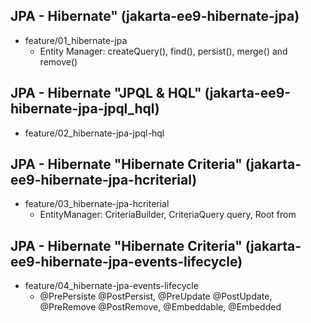 ## JPA - Hibernate" (jakarta-ee9-hibernate-jpa)
* feature/01_hibernate-jpa
	- Entity Manager: createQuery(), find(), persist(), merge() and remove()

## JPA - Hibernate "JPQL & HQL" (jakarta-ee9-hibernate-jpa-jpql_hql)
* feature/02_hibernate-jpa-jpql-hql

## JPA - Hibernate "Hibernate Criteria" (jakarta-ee9-hibernate-jpa-hcriterial)
* feature/03_hibernate-jpa-hcriterial
	- EntityManager: CriteriaBuilder, CriteriaQuery<?> query, Root<?> from

## JPA - Hibernate "Hibernate Criteria" (jakarta-ee9-hibernate-jpa-events-lifecycle)
* feature/04_hibernate-jpa-events-lifecycle
	- @PrePersiste @PostPersist, @PreUpdate @PostUpdate, @PreRemove @PostRemove, @Embeddable, @Embedded
